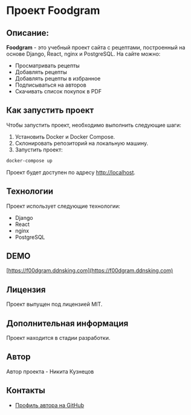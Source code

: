 # Проект Foodgram

## Описание:

**Foodgram** - это учебный проект сайта с рецептами, построенный на основе Django, React, nginx и PostgreSQL. На сайте можно:

- Просматривать рецепты
- Добавлять рецепты
- Добавлять рецепты в избранное
- Подписываться на авторов
- Скачивать список покупок в PDF

## Как запустить проект

Чтобы запустить проект, необходимо выполнить следующие шаги:

1. Установить Docker и Docker Compose.
2. Склонировать репозиторий на локальную машину.
3. Запустить проект:

```bash
docker-compose up
```

Проект будет доступен по адресу [http://localhost](http://localhost).

## Технологии

Проект использует следующие технологии:

- Django
- React
- nginx
- PostgreSQL

## DEMO

[https://f00dgram.ddnsking.com](https://f00dgram.ddnsking.com) 

## Лицензия

Проект выпущен под лицензией MIT.

## Дополнительная информация

Проект находится в стадии разработки.

## Автор

Автор проекта - Никита Кузнецов

## Контакты

- [Профиль автора на GitHub](https://github.com/Lacolle87)
